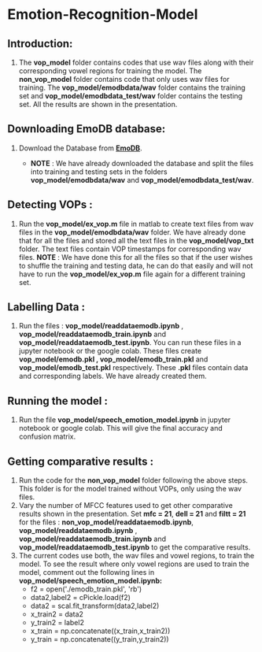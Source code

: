# Emotion-Recognition-Model
## Introduction:
1. The **vop_model** folder contains codes that use wav files along with their corresponding
vowel regions for training the model. The **non_vop_model** folder contains code that only
uses wav files for training. The **vop_model/emodbdata/wav** folder contains the training
set and **vop_model/emodbdata_test/wav** folder contains the testing set. All the results
are shown in the presentation.


## Downloading EmoDB database:
1. Download the Database from [**EmoDB**](https://drive.google.com/drive/folders/1UyZSdCm1UWE1tsD8wyVDrQNSL-45DbFg).

   - **NOTE** : We have already downloaded the database and split the files into training and
testing sets in the folders **vop_model/emodbdata/wav** and
**vop_model/emodbdata_test/wav**.


## Detecting VOPs :
1. Run the **vop_model/ex_vop.m** file in matlab to create text files from wav files in the
**vop_model/emodbdata/wav** folder. We have already done that for all the files and
stored all the text files in the **vop_model/vop_txt** folder. The text files contain VOP
timestamps for corresponding wav files.
**NOTE** : We have done this for all the files so that if the user wishes to shuffle the training
and testing data, he can do that easily and will not have to run the
**vop_model/ex_vop.m** file again for a different training set.


## Labelling Data :
1. Run the files : **vop_model/readdataemodb.ipynb** ,
**vop_model/readdataemodb_train.ipynb** and
**vop_model/readdataemodb_test.ipynb**. You can run these files in a jupyter notebook or the google colab. These files create **vop_model/emodb.pkl​ ,
vop_model/emodb_train.pkl** and **vop_model/emodb_test.pkl** respectively. These **.pkl**
files contain data and corresponding labels. We have already created them.


## Running the model :
1. Run the file **vop_model/speech_emotion_model.ipynb** in jupyter notebook or google
colab. This will give the final accuracy and confusion matrix.


## Getting comparative results :
1. Run the code for the **non_vop_model** folder following the above steps. This folder is for
the model trained without VOPs, only using the wav files.
2. Vary the number of MFCC features used to get other comparative results shown in the
presentation. Set **mfc = 21**, **dell = 21** and **filtt = 21** for the files :
**non_vop_model/readdataemodb.ipynb**, **vop_model/readdataemodb.ipynb** ,
**vop_model/readdataemodb_train.ipynb** and **vop_model/readdataemodb_test.ipynb**
to get the comparative results.
3. The current codes use both, the wav files and vowel regions, to train the model. To see
the result where only vowel regions are used to train the model, comment out the
following lines in **vop_model/speech_emotion_model.ipynb:**
   - f2 = open('./emodb_train.pkl', 'rb')
   - data2,label2 = cPickle.load(f2)
   - data2 = scal.fit_transform(data2,label2)
   - x_train2 = data2
   - y_train2 = label2
   - x_train = np.concatenate((x_train,x_train2))
   - y_train = np.concatenate((y_train,y_train2))

